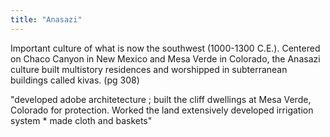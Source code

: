 ```yaml
---
title: "Anasazi"
---
```

Important culture of what is now the southwest (1000-1300 C.E.). Centered on Chaco Canyon in New Mexico and Mesa Verde in Colorado, the Anasazi culture built multistory residences and worshipped in subterranean buildings called kivas. (pg 308)

&quot;developed adobe architetecture ; built the cliff dwellings at Mesa Verde, Colorado for protection. Worked the land extensively developed irrigation system * made cloth and baskets&quot;

